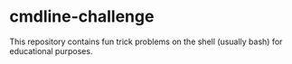 cmdline-challenge
=================

This repository contains fun trick problems on the shell (usually bash) for educational purposes.
